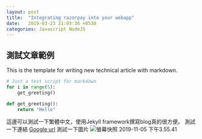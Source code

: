 ```yaml
---
layout: post
title:  "Integrating razorpay into your webapp"
date:   2019-03-23 21:03:36 +0530
categories: Javascript NodeJS
---
```

## 測試文章範例
This is the template for writing new technical article with markdown. 

```python
# Just a test script for markdown
for i in range(5):
    get_greeting()

def get_greeting():
    return "Hello"
```

這邊可以測試一下繁體中文，使用Jekyll framework撰寫blog真的很方便。
測試一下連結 [Google url][google]
測試一下圖片 ![螢幕快照 2019-11-05 下午3.55.41](/assets/螢幕快照%202019-11-05%20下午3.55.41_p3az3y4l7.png)



[google]: https://www.google.com

